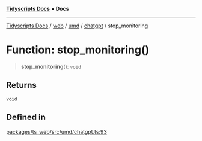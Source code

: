 [**Tidyscripts Docs**](../../../../../../../README.md) • **Docs**

***

[Tidyscripts Docs](../../../../../../../globals.md) / [web](../../../../../README.md) / [umd](../../../README.md) / [chatgpt](../README.md) / stop\_monitoring

# Function: stop\_monitoring()

> **stop\_monitoring**(): `void`

## Returns

`void`

## Defined in

[packages/ts\_web/src/umd/chatgpt.ts:93](https://github.com/sheunaluko/tidyscripts/blob/master/packages/ts_web/src/umd/chatgpt.ts#L93)
